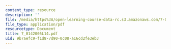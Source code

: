 ```yaml
---
content_type: resource
description: ''
file: /media/https%3A/open-learning-course-data-rc.s3.amazonaws.com/7-014-introductory-biology-spring-2005/9b7aefc9f1d87d900c08a16cd2fe3eb3_7_0142005L14.pdf
file_type: application/pdf
resourcetype: Document
title: 7_0142005L14.pdf
uid: 9b7aefc9-f1d8-7d90-0c08-a16cd2fe3eb3
---
```

